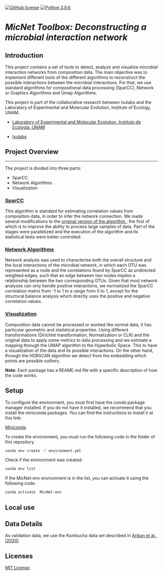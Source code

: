 [![GitHub license](https://img.shields.io/github/license/hamelsmu/code_search.svg)]()
[![Python 3.9.6](https://img.shields.io/badge/python-3.9-blue.svg)](https://www.python.org/downloads/release/python-396/)

# *MicNet Toolbox: Deconstructing a microbial interaction network* 

## Introduction

This project contains a set of tools to detect, analyze and visualize microbial interaction networks from composition data. The main objective was to implement different tools of the different algorithms to reconstruct the possible interactions between the microbial interactions. For that, we use standard algorithms for compositional data processing (SparCC), Network or Graphics Algorithms and Umap Algorithms.

This project is part of the collaborative research between Ixulabs and the Laboratory of Experimental and Molecular Evolution, Institute of Ecology, UNAM.

* [Laboratory of Experimental and Molecular Evolution, Instituto de Ecología, UNAM](http://web2.ecologia.unam.mx/perfiles/perfil.php?ID=1237852985093)

* [Ixulabs](https://ixulabs.com/)


## Project Overview
---

The project is divided into three parts:

* SparCC
* Network Algorithms
* Visualization

### [SparCC](SparCC/README.md)
 
 This algorithm is standard for estimating correlation values from composition data, in order to infer the network connection. We made several modifications to the 
 [original version of the algorithm
 ](https://journals.plos.org/ploscompbiol/article?id=10.1371/journal.pcbi.1002687), the first of which is to improve the ability to process large samples of data. Part of the stages were parallelized and the execution of the algorithm and its statistical tests were better controlled.



### [Network Algorithms](SNA/README.md)

Network analysis was used to characterise both the overall structure and the local interactions of the microbial network, in which each OTU was represented as a node and the correlations found by SparCC as undirected weighted edges, such that an edge between two nodes implies a relationship between the two corresponding OTUs. Given that most network analyses can only handle positive interactions, we normalized the SparCC correlation matrix from -1 to 1 to a range from 0 to 1, except for the structural balance analysis which directly uses the positive and negative correlation values.

### [Visualization](Visualization/README.md)

Composition data cannot be processed or worked like normal data, it has particular geometric and statistical properties. Using different transformations (Dirichlet transformation, Normalization or CLR) and the original data to apply some metrics to data processing and we estimate a mapping through the UMAP algorithm to the Hyperbolic Space. This to have a visualization of the data and its possible interactions. On the other hand, through the HDBSCAN algorithm we detect from the embedding which points are possible outliers.

**Note:** Each package has a REAME.md file with a specific description of how the code works. 

## Setup 

To configure the environment, you must first have the *conda* package manager installed. If you do not have it installed, we recommend that you install the miniconda packages. You can find the instructions to install it at this link:

[Miniconda](https://docs.conda.io/en/latest/miniconda.html)

To create the environment, you must run the following code in the folder of this repository.

~~~bash
conda env create -f environment.yml 
~~~

Check if the environment was created:
~~~bash
conda env list 
~~~

If the MicNet-env environment is in the list, you can activate it using the following code:

~~~bash
conda activate  MicNet-env
~~~

## Local use

## Data Details

As validation data, we use the Kombucha data set described in [Arikan et al., (2020)](https://onlinelibrary.wiley.com/doi/full/10.1111/1750-3841.14992) 

## Licenses
[MIT License](LICENSE).
